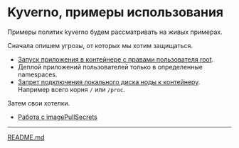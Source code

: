 # Kyverno, примеры использования

Примеры политик kyverno будем рассматривать на живых примерах.

Сначала опишем угрозы, от которых мы хотим защищаться.

- [Запуск приложения в контейнере с правами пользователя root](validate.md#запуск-приложения-в-контейнере-с-правами-пользователя-root).
- Деплой приложений пользователей только в определенные namespaces.
- [Запрет подключения локального диска ноды к контейнеру](validate.md#запрет-подключения-локального-диска-ноды-к-контейнеру). Например всего корня `/` или `/proc`.

Затем свои хотелки.

- [Работа с imagePullSecrets](mutate.md)

---
[README.md](README.md)
